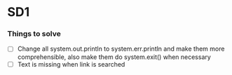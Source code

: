 # SD1

### Things to solve
 - [ ] Change all system.out.println to system.err.println and make them more comprehensible, also make them do system.exit() when necessary
 - [ ] Text is missing when link is searched